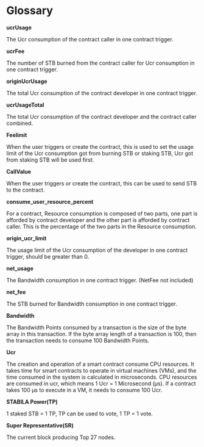 # Glossary

**ucrUsage**

The Ucr consumption of the contract caller in one contract trigger.

**ucrFee**

The number of STB burned from the contract caller for Ucr consumption in one contract trigger.

**originUcrUsage**

The total Ucr consumption of the contract developer in one contract trigger.

**ucrUsageTotal**

The total Ucr consumption of the contract developer and the contract caller combined.

**Feelimit**

When the user triggers or create the contract, this is used to set the usage limit of the Ucr consumption got from burning STB or staking STB, Ucr got from staking STB will be used first.

**CallValue**

When the user triggers or create the contract, this can be used to send STB to the contract.

**consume_user_resource_percent**

For a contract, Resource consumption is composed of two parts, one part is afforded by contract developer and the other part is afforded by contract caller. This is the percentage of the two parts in the Resource consumption.

**origin_ucr_limit**

The usage limit of the Ucr consumption of the developer in one  contract trigger, should be greater than 0.

**net_usage**

The Bandwidth consumption in one contract trigger.  (NetFee not included)

**net_fee**

The STB burned for Bandwidth consumption in one contract trigger.

**Bandwidth**

The Bandwidth Points consumed by a transaction is the size of the byte array in this transaction. If the byte array length of a transaction is 100, then the transaction needs to consume 100 Bandwidth Points.

**Ucr**

The creation and operation of a smart contract consume CPU resources. It takes time for smart contracts to operate in virtual machines (VMs), and the time consumed in the system is calculated in microseconds. CPU resources are consumed in ucr, which means 1 Ucr = 1 Microsecond (μs). If a contract takes 100 μs to execute in a VM, it needs to consume 100 Ucr.

**STABILA Power(TP)**

1 staked STB = 1 TP, TP can be used to vote, 1 TP = 1 vote.

**Super Representative(SR)**

The current block producing Top 27 nodes.
